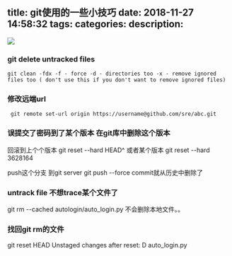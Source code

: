 title: git使用的一些小技巧
date: 2018-11-27 14:58:32
tags:
categories:
description:
---

![](/upload/image/git.png)
### git delete untracked files
`git clean -fdx
-f - force
-d - directories too
-x - remove ignored files too ( don't use this if you don't want to remove ignored files)`

### 修改远端url 
` git remote set-url origin https://username@github.com/sre/abc.git`
 
 
### 误提交了密码到了某个版本 在git库中删除这个版本
回滚到上个个版本
git reset --hard HEAD^
或者某个版本
git reset --hard 3628164 
 
push这个分支 到git server
git push --force
commit就从历史中删除了

###  untrack file 不想trace某个文件了
git rm --cached autologin/auto_login.py
不会删除本地文件。。

### 找回git rm的文件 
git reset HEAD
Unstaged changes after reset:
D	auto_login.py

